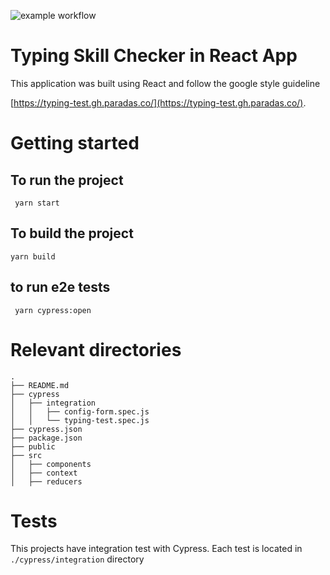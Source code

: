 ![example workflow](https://github.com/jparadasb/mmk-assignament/actions/workflows/cypress.yml/badge.svg)

# Typing Skill Checker in React App

This application was built using React and follow the google style guideline

[https://typing-test.gh.paradas.co/](https://typing-test.gh.paradas.co/).

# Getting started

## To run the project

` yarn start`

## To build the project

`yarn build`

## to run e2e tests

` yarn cypress:open`

# Relevant directories

```
.
├── README.md
├── cypress
│   ├── integration
│   │   ├── config-form.spec.js
│   │   └── typing-test.spec.js
├── cypress.json
├── package.json
├── public
├── src
│   ├── components
│   ├── context
│   ├── reducers
```

# Tests

This projects have integration test with Cypress. Each test is located in `./cypress/integration` directory
